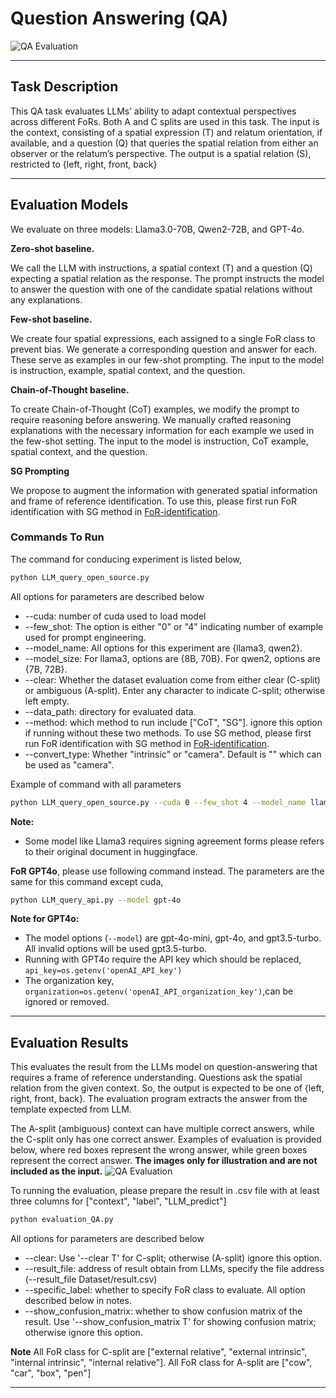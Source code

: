 # Question Answering (QA)
![QA Evaluation](QA_evaluation.gif)

---

## Task Description

This QA task evaluates LLMs’ ability to adapt contextual perspectives across different FoRs.
Both A and C splits are used in this task. 
The input is the context, consisting of a spatial expression (T) and relatum orientation, if available, and a question (Q) that queries the spatial relation from either an observer or the relatum’s perspective. 
The output is a spatial relation (S), restricted to {left, right, front, back}


---

## Evaluation Models

We evaluate on three models: Llama3.0-70B, Qwen2-72B, and GPT-4o.

**Zero-shot baseline.**

We call the LLM with instructions, a spatial context (T) and a question (Q) expecting a spatial relation as the response. 
The prompt instructs the model to answer the question with one of the candidate spatial relations without any explanations.


**Few-shot baseline.**

We create four spatial expressions, each assigned to a single FoR class to prevent bias. 
We generate a corresponding question and answer for each. 
These serve as examples in our few-shot prompting. 
The input to the model is instruction, example, spatial context, and the question.

**Chain-of-Thought baseline.**

To create Chain-of-Thought (CoT) examples, we modify the prompt to require reasoning before answering.
We manually crafted reasoning explanations with the necessary information for each example we used in the few-shot setting.
The input to the model is instruction, CoT example, spatial context, and the question.

**SG Prompting** 

We propose to augment the information with generated spatial information and frame of reference identification. To use this, please first run FoR identification with SG method in [FoR-identification](../FoR-Identification).


### Commands To Run
The command for conducing experiment is listed below,

```bash
python LLM_query_open_source.py
```

All options for parameters are described below
- --cuda: number of cuda used to load model
- --few_shot: The option is either "0" or "4" indicating number of example used for prompt engineering.
- --model_name: All options for this experiment are {llama3, qwen2}.
- --model_size: For llama3, options are {8B, 70B}. For qwen2, options are {7B, 72B}.
- --clear: Whether the dataset evaluation come from either clear (C-split) or ambiguous (A-split). Enter any character to indicate C-split; otherwise left empty.
- --data_path: directory for evaluated data.
- --method: which method to run include ["CoT", "SG"]. ignore this option if running without these two methods. To use SG method, please first run FoR identification with SG method in [FoR-identification](../FoR-Identification).
- --convert_type: Whether "intrinsic" or "camera". Default is "" which can be used as "camera".

Example of command with all parameters

```bash
python LLM_query_open_source.py --cuda 0 --few_shot 4 --model_name llama3 --model_size 70B --clear T --data_path Dataset/test.json --convert_type intrinsic --method CoT
```

**Note:** 
- Some model like Llama3 requires signing agreement forms please refers to their original document in huggingface. 


**FoR GPT4o**, please use following command instead. The parameters are the same for this command except cuda,

```bash
python LLM_query_api.py --model gpt-4o
```

**Note for GPT4o:**
- The model options (``--model``) are gpt-4o-mini, gpt-4o, and gpt3.5-turbo. All invalid options will be used gpt3.5-turbo.
- Running with GPT4o require the API key which should be replaced, ``api_key=os.getenv('openAI_API_key')``
- The organization key, ``organization=os.getenv('openAI_API_organization_key')``,can be ignored or removed.

---
## Evaluation Results

This evaluates the result from the LLMs model on question-answering that requires a frame of reference understanding.
Questions ask the spatial relation from the given context. 
So, the output is expected to be one of {left, right, front, back}.
The evaluation program extracts the answer from the template expected from LLM. 

The A-split (ambiguous) context can have multiple correct answers, while the C-split only has one correct answer.
Examples of evaluation is provided below, where red boxes represent the wrong answer, while green boxes represent the correct answer.
**The images only for illustration and are not included as the input.**
![QA Evaluation](QA_evaluation.gif)


To running the evaluation, please prepare the result in .csv file with at least three columns for ["context", "label", "LLM_predict"]

```bash
python evaluation_QA.py
```

All options for parameters are described below
- --clear: Use '--clear T' for C-split; otherwise (A-split) ignore this option.
- --result_file: address of result obtain from LLMs, specify the file address (--result_file Dataset/result.csv)
- --specific_label: whether to specify FoR class to evaluate. All option described below in notes.
- --show_confusion_matrix: whether to show confusion matrix of the result. Use '--show_confusion_matrix T' for showing confusion matrix; otherwise ignore this option.

**Note** All FoR class for C-split are ["external relative", "external intrinsic", "internal intrinsic", "internal relative"]. All FoR class for A-split are ["cow", "car", "box", "pen"]

---